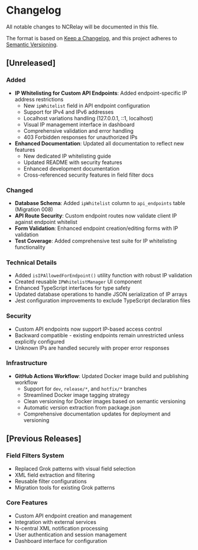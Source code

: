 # Changelog

All notable changes to NCRelay will be documented in this file.

The format is based on [Keep a Changelog](https://keepachangelog.com/en/1.0.0/),
and this project adheres to [Semantic Versioning](https://semver.org/spec/v2.0.0.html).

## [Unreleased]

### Added
- **IP Whitelisting for Custom API Endpoints**: Added endpoint-specific IP address restrictions
  - New `ipWhitelist` field in API endpoint configuration
  - Support for IPv4 and IPv6 addresses
  - Localhost variations handling (127.0.0.1, ::1, localhost)
  - Visual IP management interface in dashboard
  - Comprehensive validation and error handling
  - 403 Forbidden responses for unauthorized IPs
- **Enhanced Documentation**: Updated all documentation to reflect new features
  - New dedicated IP whitelisting guide
  - Updated README with security features
  - Enhanced development documentation
  - Cross-referenced security features in field filter docs

### Changed
- **Database Schema**: Added `ipWhitelist` column to `api_endpoints` table (Migration 008)
- **API Route Security**: Custom endpoint routes now validate client IP against endpoint whitelist
- **Form Validation**: Enhanced endpoint creation/editing forms with IP validation
- **Test Coverage**: Added comprehensive test suite for IP whitelisting functionality

### Technical Details
- Added `isIPAllowedForEndpoint()` utility function with robust IP validation
- Created reusable `IPWhitelistManager` UI component
- Enhanced TypeScript interfaces for type safety
- Updated database operations to handle JSON serialization of IP arrays
- Jest configuration improvements to exclude TypeScript declaration files

### Security
- Custom API endpoints now support IP-based access control
- Backward compatible - existing endpoints remain unrestricted unless explicitly configured
- Unknown IPs are handled securely with proper error responses

### Infrastructure
- **GitHub Actions Workflow**: Updated Docker image build and publishing workflow
  - Support for `dev`, `release/*`, and `hotfix/*` branches
  - Streamlined Docker image tagging strategy
  - Clean versioning for Docker images based on semantic versioning
  - Automatic version extraction from package.json
  - Comprehensive documentation updates for deployment and versioning

## [Previous Releases]

### Field Filters System
- Replaced Grok patterns with visual field selection
- XML field extraction and filtering
- Reusable filter configurations
- Migration tools for existing Grok patterns

### Core Features
- Custom API endpoint creation and management
- Integration with external services
- N-central XML notification processing
- User authentication and session management
- Dashboard interface for configuration
